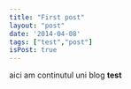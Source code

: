 ```yaml
---
title: "First post"
layout: "post"
date: '2014-04-08'
tags: ["test","post"]
isPost: true
---
```


aici am continutul uni blog __test__